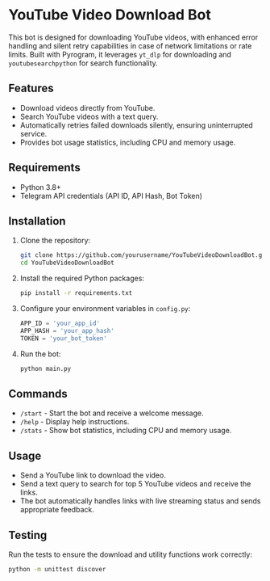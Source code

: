 # YouTube Video Download Bot

This bot is designed for downloading YouTube videos, with enhanced error handling and silent retry capabilities in case of network limitations or rate limits. Built with Pyrogram, it leverages `yt_dlp` for downloading and `youtubesearchpython` for search functionality.

## Features
- Download videos directly from YouTube.
- Search YouTube videos with a text query.
- Automatically retries failed downloads silently, ensuring uninterrupted service.
- Provides bot usage statistics, including CPU and memory usage.

## Requirements
- Python 3.8+
- Telegram API credentials (API ID, API Hash, Bot Token)

## Installation

1. Clone the repository:
    ```bash
    git clone https://github.com/yourusername/YouTubeVideoDownloadBot.git
    cd YouTubeVideoDownloadBot
    ```

2. Install the required Python packages:
    ```bash
    pip install -r requirements.txt
    ```

3. Configure your environment variables in `config.py`:
    ```python
    APP_ID = 'your_app_id'
    APP_HASH = 'your_app_hash'
    TOKEN = 'your_bot_token'
    ```

4. Run the bot:
    ```bash
    python main.py
    ```

## Commands
- `/start` - Start the bot and receive a welcome message.
- `/help` - Display help instructions.
- `/stats` - Show bot statistics, including CPU and memory usage.

## Usage
- Send a YouTube link to download the video.
- Send a text query to search for top 5 YouTube videos and receive the links.
- The bot automatically handles links with live streaming status and sends appropriate feedback.

## Testing
Run the tests to ensure the download and utility functions work correctly:
```bash
python -m unittest discover
